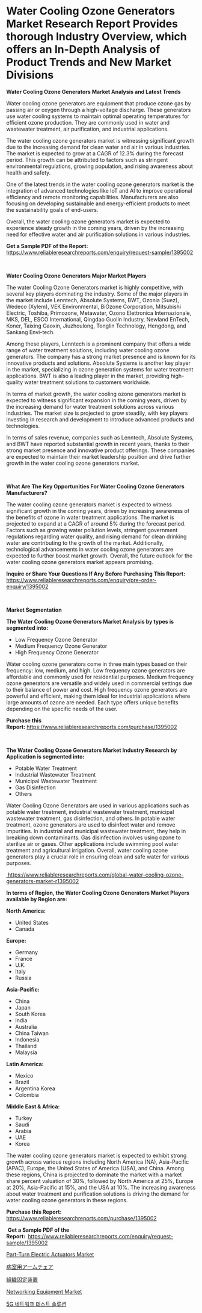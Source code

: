 <p><h1>Water Cooling Ozone Generators Market Research Report Provides thorough Industry Overview, which offers an In-Depth Analysis of Product Trends and New Market Divisions</h1></p><p><strong>Water Cooling Ozone Generators Market Analysis and Latest Trends</strong></p>
<p><p>Water cooling ozone generators are equipment that produce ozone gas by passing air or oxygen through a high-voltage discharge. These generators use water cooling systems to maintain optimal operating temperatures for efficient ozone production. They are commonly used in water and wastewater treatment, air purification, and industrial applications.</p><p>The water cooling ozone generators market is witnessing significant growth due to the increasing demand for clean water and air in various industries. The market is expected to grow at a CAGR of 12.3% during the forecast period. This growth can be attributed to factors such as stringent environmental regulations, growing population, and rising awareness about health and safety.</p><p>One of the latest trends in the water cooling ozone generators market is the integration of advanced technologies like IoT and AI to improve operational efficiency and remote monitoring capabilities. Manufacturers are also focusing on developing sustainable and energy-efficient products to meet the sustainability goals of end-users.</p><p>Overall, the water cooling ozone generators market is expected to experience steady growth in the coming years, driven by the increasing need for effective water and air purification solutions in various industries.</p></p>
<p><strong>Get a Sample PDF of the Report:&nbsp;</strong> <a href="https://www.reliableresearchreports.com/enquiry/request-sample/1395002">https://www.reliableresearchreports.com/enquiry/request-sample/1395002</a></p>
<p>&nbsp;</p>
<p><strong>Water Cooling Ozone Generators Major Market Players</strong></p>
<p><p>The water Cooling Ozone Generators market is highly competitive, with several key players dominating the industry. Some of the major players in the market include Lenntech, Absolute Systems, BWT, Ozonia (Suez), Wedeco (Xylem), VEK Environmental, BiOzone Corporation, Mitsubishi Electric, Toshiba, Primozone, Metawater, Ozono Elettronica Internazionale, MKS, DEL, ESCO International, Qingdao Guolin Industry, Newland EnTech, Koner, Taixing Gaoxin, Jiuzhoulong, Tonglin Technology, Hengdong, and Sankang Envi-tech. </p><p>Among these players, Lenntech is a prominent company that offers a wide range of water treatment solutions, including water cooling ozone generators. The company has a strong market presence and is known for its innovative products and solutions. Absolute Systems is another key player in the market, specializing in ozone generation systems for water treatment applications. BWT is also a leading player in the market, providing high-quality water treatment solutions to customers worldwide.</p><p>In terms of market growth, the water cooling ozone generators market is expected to witness significant expansion in the coming years, driven by the increasing demand for water treatment solutions across various industries. The market size is projected to grow steadily, with key players investing in research and development to introduce advanced products and technologies.</p><p>In terms of sales revenue, companies such as Lenntech, Absolute Systems, and BWT have reported substantial growth in recent years, thanks to their strong market presence and innovative product offerings. These companies are expected to maintain their market leadership position and drive further growth in the water cooling ozone generators market.</p></p>
<p>&nbsp;</p>
<p><strong>What Are The Key Opportunities For Water Cooling Ozone Generators Manufacturers?</strong></p>
<p><p>The water cooling ozone generators market is expected to witness significant growth in the coming years, driven by increasing awareness of the benefits of ozone in water treatment applications. The market is projected to expand at a CAGR of around 5% during the forecast period. Factors such as growing water pollution levels, stringent government regulations regarding water quality, and rising demand for clean drinking water are contributing to the growth of the market. Additionally, technological advancements in water cooling ozone generators are expected to further boost market growth. Overall, the future outlook for the water cooling ozone generators market appears promising.</p></p>
<p><strong>Inquire or Share Your Questions If Any Before Purchasing This Report:</strong> <a href="https://www.reliableresearchreports.com/enquiry/pre-order-enquiry/1395002">https://www.reliableresearchreports.com/enquiry/pre-order-enquiry/1395002</a></p>
<p>&nbsp;</p>
<p><strong>Market Segmentation</strong></p>
<p><strong>The Water Cooling Ozone Generators Market Analysis by types is segmented into:</strong></p>
<p><ul><li>Low Frequency Ozone Generator</li><li>Medium Frequency Ozone Generator</li><li>High Frequency Ozone Generator</li></ul></p>
<p><p>Water cooling ozone generators come in three main types based on their frequency: low, medium, and high. Low frequency ozone generators are affordable and commonly used for residential purposes. Medium frequency ozone generators are versatile and widely used in commercial settings due to their balance of power and cost. High frequency ozone generators are powerful and efficient, making them ideal for industrial applications where large amounts of ozone are needed. Each type offers unique benefits depending on the specific needs of the user.</p></p>
<p><strong>Purchase this Report:&nbsp;</strong><a href="https://www.reliableresearchreports.com/purchase/1395002">https://www.reliableresearchreports.com/purchase/1395002</a></p>
<p>&nbsp;</p>
<p><strong>The Water Cooling Ozone Generators Market Industry Research by Application is segmented into:</strong></p>
<p><ul><li>Potable Water Treatment</li><li>Industrial Wastewater Treatment</li><li>Municipal Wastewater Treatment</li><li>Gas Disinfection</li><li>Others</li></ul></p>
<p><p>Water Cooling Ozone Generators are used in various applications such as potable water treatment, industrial wastewater treatment, municipal wastewater treatment, gas disinfection, and others. In potable water treatment, ozone generators are used to disinfect water and remove impurities. In industrial and municipal wastewater treatment, they help in breaking down contaminants. Gas disinfection involves using ozone to sterilize air or gases. Other applications include swimming pool water treatment and agricultural irrigation. Overall, water cooling ozone generators play a crucial role in ensuring clean and safe water for various purposes.</p></p>
<p><a href="https://www.reliableresearchreports.com/global-water-cooling-ozone-generators-market-r1395002">&nbsp;https://www.reliableresearchreports.com/global-water-cooling-ozone-generators-market-r1395002</a></p>
<p><strong>In terms of Region, the Water Cooling Ozone Generators Market Players available by Region are:</strong></p>
<p>
    <p> <strong> North America: </strong>
        <ul>
            <li>United States</li>
            <li>Canada</li>
        </ul>
        </p> 
    <p> <strong> Europe: </strong>
        <ul>
            <li>Germany</li>
            <li>France</li>
            <li>U.K.</li>
            <li>Italy</li>
            <li>Russia</li>
        </ul>
        </p> 
    <p> <strong> Asia-Pacific: </strong>
        <ul>
            <li>China</li>
            <li>Japan</li>
            <li>South Korea</li>
            <li>India</li>
            <li>Australia</li>
            <li>China Taiwan</li>
            <li>Indonesia</li>
            <li>Thailand</li>
            <li>Malaysia</li>
        </ul>
        </p> 
    <p> <strong> Latin America: </strong>
        <ul>
            <li>Mexico</li>
            <li>Brazil</li>
            <li>Argentina Korea</li>
            <li>Colombia</li>
        </ul>
        </p> 
    <p> <strong> Middle East & Africa: </strong>
        <ul>
            <li>Turkey</li>
            <li>Saudi</li>
            <li>Arabia</li>
            <li>UAE</li>
            <li>Korea</li>
        </ul>
    </p>
    </p>
<p><p>The water cooling ozone generators market is expected to exhibit strong growth across various regions including North America (NA), Asia-Pacific (APAC), Europe, the United States of America (USA), and China. Among these regions, China is projected to dominate the market with a market share percent valuation of 30%, followed by North America at 25%, Europe at 20%, Asia-Pacific at 15%, and the USA at 10%. The increasing awareness about water treatment and purification solutions is driving the demand for water cooling ozone generators in these regions.</p></p>
<p><strong>Purchase this Report: </strong><a href="https://www.reliableresearchreports.com/purchase/1395002">https://www.reliableresearchreports.com/purchase/1395002</a></p>
<p>&nbsp;<strong>Get a Sample PDF of the Report:&nbsp;&nbsp;</strong><a href="https://www.reliableresearchreports.com/enquiry/request-sample/1395002">https://www.reliableresearchreports.com/enquiry/request-sample/1395002</a></p>
<p><strong></strong></p>
<p><p><a href="https://github.com/Hazelklievgspy6vdcsmu106w/Market-Research-Report-List-2/blob/main/part-turn-electric-actuators-market.md">Part-Turn Electric Actuators Market</a></p><p><a href="https://github.com/AbigaleHuel/Market-Research-Report-List-1/blob/main/486579889919.md">病室用アームチェア</a></p><p><a href="https://github.com/lrlmopnhwd79300/Market-Research-Report-List-2/blob/main/395779097055.md">組織固定装置</a></p><p><a href="https://issuu.com/reportprime-2/docs/networking-equipment-market-size-2030.pptx">Networking Equipment Market</a></p><p><a href="https://github.com/airdroplover110/Market-Research-Report-List-1/blob/main/863640382514.md">5G 네트워크 테스트 솔루션</a></p></p>